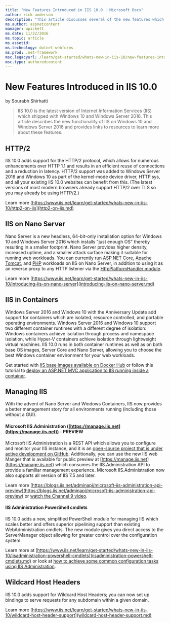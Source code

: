```yaml
---
title: "New Features Introduced in IIS 10.0 | Microsoft Docs"
author: rick-anderson
description: "This article discusses several of the new features which were introduced in Internet Information Services (IIS) which shipped with Windows 10 and Windows Ser..."
ms.author: aspnetcontent
manager: wpickett
ms.date: 11/22/2016
ms.topic: article
ms.assetid: 
ms.technology: dotnet-webforms
ms.prod: .net-framework
msc.legacyurl: /learn/get-started/whats-new-in-iis-10/new-features-introduced-in-iis-100
msc.type: authoredcontent
---
```

New Features Introduced in IIS 10.0
====================
by Sourabh Shirhatti

> IIS 10.0 is the latest version of Internet Information Services (IIS) which shipped with Windows 10 and Windows Server 2016. This article describes the new functionality of IIS on Windows 10 and Windows Server 2016 and provides links to resources to learn more about these features.


## HTTP/2

IIS 10.0 adds support for the HTTP/2 protocol, which allows for numerous enhancements over HTTP 1.1 and results in an efficient reuse of connections and a reduction in latency. HTTP/2 support was added to Windows Server 2016 and Windows 10 as part of the kernel-mode device driver, HTTP.sys, and all your existing IIS 10.0 websites can benefit from this. (The latest versions of most modern browsers already support HTTP/2 over TLS so you may already be using HTTP/2.)

Learn more [https://www.iis.net/learn/get-started/whats-new-in-iis-10/http2-on-iis](http2-on-iis.md)

## IIS on Nano Server

Nano Server is a new headless, 64-bit-only installation option for Windows 10 and Windows Server 2016 which installs &quot;just enough OS&quot; thereby resulting in a smaller footprint. Nano Server provides higher density, increased uptime, and a smaller attack surface making it suitable for running web workloads. You can currently run [ASP.NET Core](https://docs.microsoft.com/en-us/aspnet/core/tutorials/nano-server), [Apache Tomcat](https://blogs.iis.net/jeonghwan/running-tomcat-with-iis-on-nano-server), and [PHP](https://blogs.iis.net/jeonghwan/running-wordpress-with-iis-and-wincache-on-nano-server) workloads on IIS on Nano Server, in addition to using it as an reverse proxy to any HTTP listener via the [HttpPlatformHandler module](../../../downloads/microsoft/httpplatformhandler.md).

Learn more [https://www.iis.net/learn/get-started/whats-new-in-iis-10/introducing-iis-on-nano-server](introducing-iis-on-nano-server.md)

## IIS in Containers

Windows Server 2016 and Windows 10 with the Anniversary Update add support for containers which are isolated, resource controlled, and portable operating environments. Windows Server 2016 and Windows 10 support two different container runtimes with a different degree of isolation: Windows containers achieve isolation through process and namespace isolation, while Hyper-V containers achieve isolation through lightweight virtual machines. IIS 10.0 runs in both container runtimes as well as on both base OS images, Server Core and Nano Server, allowing you to choose the best Windows container environment for your web workloads.

Get started with [IIS base images available on Docker Hub](https://hub.docker.com/r/microsoft/iis/) or follow this tutorial to [deploy an ASP.NET MVC application to IIS running inside a container](https://docs.microsoft.com/en-us/dotnet/articles/framework/docker/aspnetmvc).

## Managing IIS

With the advent of Nano Server and Windows Containers, IIS now provides a better management story for all environments running (including those without a GUI).

#### Microsoft IIS.Administration ([https://manage.iis.net](https://manage.iis.net)) - PREVIEW

Microsoft IIS.Administration is a REST API which allows you to configure and monitor your IIS instance, and it is an [open-source project that is under active development on GitHub](https://github.com/Microsoft/IIS.Administration). Additionally, you can use the new IIS web Manger that is available for public preview at [https://manage.iis.net](https://manage.iis.net) which consumes the IIS.Administration API to provide a familiar management experience. Microsoft IIS.Administration now also supports all version of IIS 7.5 and later.

Learn more [https://blogs.iis.net/adminapi/microsoft-iis-administration-api-preview](https://blogs.iis.net/adminapi/microsoft-iis-administration-api-preview) or [watch the Channel 9 video](https://channel9.msdn.com/Blogs/Seth-Juarez/Microsoft-IIS-Administration-A-new-way-to-manage-IIS).

#### IIS Administration PowerShell cmdlets

IIS 10.0 adds a new, simplified PowerShell module for managing IIS which scales better and offers superior pipelining support than existing WebAdministration cmdlets. The new module gives you direct access to the ServerManager object allowing for greater control over the configuration system.

Learn more at [https://www.iis.net/learn/get-started/whats-new-in-iis-10/iisadministration-powershell-cmdlets](iisadministration-powershell-cmdlets.md) or look at [how to achieve some common configuration tasks using IIS Administration](https://blogs.iis.net/jeonghwan/how-to-use-iisadministration-powershell-cmdlets-to-configure-iis-configuration-settings).

## Wildcard Host Headers

IIS 10.0 adds support for Wildcard Host Headers; you can now set up bindings to serve requests for any subdomain within a given domain.

Learn more [https://www.iis.net/learn/get-started/whats-new-in-iis-10/wildcard-host-header-support](wildcard-host-header-support.md)